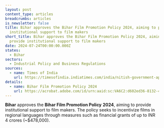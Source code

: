 ```yaml
---
layout: post
content_type: articles
breadcrumbs: articles
is_newsletter: false
title: Bihar approves the Bihar Film Promotion Policy 2024, aiming to provide
  institutional support to film makers
short_title: Bihar approves the Bihar Film Promotion Policy 2024, aiming to
  provide institutional support to film makers
date: 2024-07-24T00:00:00.000Z
states:
  - Bihar
sectors:
  - Industrial Policy and Business Regulations
sources:
  - name: Times of India
    url: https://timesofindia.indiatimes.com/india/nitish-government-approves-bihars-first-film-promotion-policy/articleshow/111858604.cms
details:
  - name: Bihar Film Promotion Policy 2024
    url: https://acrobat.adobe.com/id/urn:aaid:sc:VA6C2:d602ed36-8132-459c-ba7d-6c4dcbd465a9
---
```

**Bihar** approves the **Bihar Film Promotion Policy** **2024**, aiming to provide institutional support to film makers. The policy seeks to incentivize films in regional languages through measures such as financial grants of up to INR 4 crores (~$478,000).
